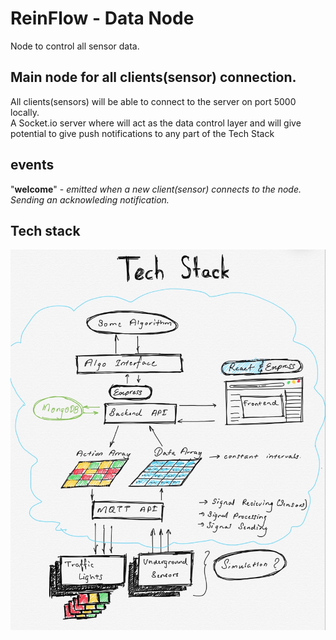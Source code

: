 # ReinFlow - Data Node
Node to control all sensor data. 

## Main node for all clients(sensor) connection.
All clients(sensors) will be able to connect to the server on port 5000 locally. <br />
A Socket.io server where will act as the data control layer and will give potential to give push notifications to any part of the Tech Stack

## events
"<strong>welcome</strong>" - _emitted when a new client(sensor) connects to the node. Sending an acknowleding notification._

## Tech stack
![StackImg](./resources/stack.png)

